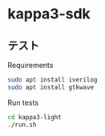 # kappa3-sdk

## テスト

Requirements
```sh
sudo apt install iverilog
sudo apt install gtkwave 
```

Run tests
```sh
cd kappa3-light
./run.sh
```